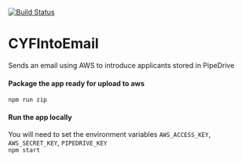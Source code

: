 [![Build Status](https://travis-ci.org/HarryEMartland/CYFIntoEmail.svg?branch=master)](https://travis-ci.org/HarryEMartland/CYFIntoEmail)

# CYFIntoEmail
Sends an email using AWS to introduce applicants stored in PipeDrive

#### Package the app ready for upload to aws
`npm run zip`

#### Run the app locally
You will need to set the environment variables `AWS_ACCESS_KEY`, `AWS_SECRET_KEY`, `PIPEDRIVE_KEY`  
`npm start`